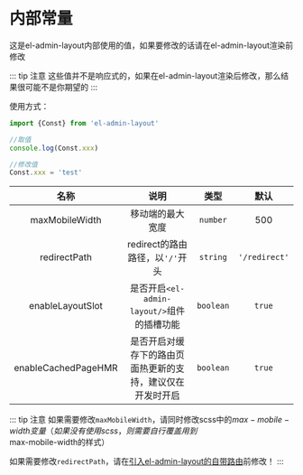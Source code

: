 # 内部常量

这是el-admin-layout内部使用的值，如果要修改的话请在el-admin-layout渲染前修改

::: tip 注意
这些值并不是响应式的，如果在el-admin-layout渲染后修改，那么结果很可能不是你期望的
:::

使用方式：
```js
import {Const} from 'el-admin-layout'

//取值
console.log(Const.xxx)

//修改值
Const.xxx = 'test'
```

|名称|说明|类型|默认|
|:---:|:---:|:---:|:---:|
|maxMobileWidth|移动端的最大宽度|`number`|500|
|redirectPath|redirect的路由路径，以`'/'`开头|`string`|`'/redirect'`|
|enableLayoutSlot|是否开启`<el-admin-layout/>`组件的插槽功能|`boolean`|`true`|
|enableCachedPageHMR|是否开启对缓存下的路由页面热更新的支持，建议仅在开发时开启|`boolean`|`true`|

::: tip 注意
如果需要修改`maxMobileWidth`，请同时修改scss中的$max-mobile-width变量（如果没有使用scss，则需要自行覆盖用到$max-mobile-width的样式）

如果需要修改`redirectPath`，请在[引入el-admin-layout的自带路由](../guide/使用.md#引入自带路由)前修改！
:::
